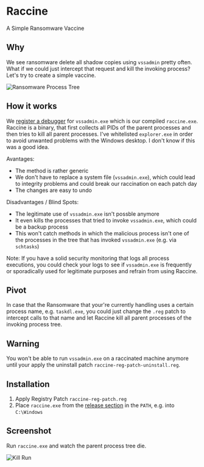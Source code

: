 # Raccine

A Simple Ransomware Vaccine

## Why

We see ransomware delete all shadow copies using `vssadmin` pretty often. What if we could just intercept that request and kill the invoking process? Let's try to create a simple vaccine.

![Ransomware Process Tree](https://raw.githubusercontent.com/Neo23x0/Raccine/main/images/screen2.png)

## How it works

We [register a debugger](https://attack.mitre.org/techniques/T1546/012/) for `vssadmin.exe` which is our compiled `raccine.exe`. Raccine is a binary, that first collects all PIDs of the parent processes and then tries to kill all parent processes. I've whitelisted `explorer.exe` in order to avoid unwanted problems with the Windows desktop. I don't know if this was a good idea.  

Avantages:

- The method is rather generic
- We don't have to replace a system file (`vssadmin.exe`), which could lead to integrity problems and could break our raccination on each patch day 
- The changes are easy to undo

Disadvantages / Blind Spots:

- The legitimate use of `vssadmin.exe` isn't possble anymore
- It even kills the processes that tried to invoke `vssadmin.exe`, which could be a backup process
- This won't catch methods in which the malicious process isn't one of the processes in the tree that has invoked `vssadmin.exe` (e.g. via `schtasks`)

Note: If you have a solid security monitoring that logs all process executions, you could check your logs to see if `vssadmin.exe` is frequently or sporadically used for legitimate purposes and refrain from using Raccine.  

## Pivot

In case that the Ransomware that your're currently handling uses a certain process name, e.g. `taskdl.exe`, you could just change the `.reg` patch to intercept calls to that name and let Raccine kill all parent processes of the invoking process tree.

## Warning

You won't be able to run `vssadmin.exe` on a raccinated machine anymore until your apply the uninstall patch `raccine-reg-patch-uninstall.reg`.

## Installation

1. Apply Registry Patch `raccine-reg-patch.reg`
2. Place `raccine.exe` from the [release section](https://github.com/Neo23x0/Raccine/releases/) in the `PATH`, e.g. into `C:\Windows`

## Screenshot

Run `raccine.exe` and watch the parent process tree die. 

![Kill Run](https://raw.githubusercontent.com/Neo23x0/Raccine/main/images/screen1.png)
